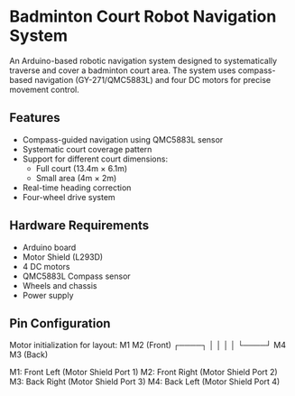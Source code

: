 # Badminton Court Robot Navigation System

An Arduino-based robotic navigation system designed to systematically traverse and cover a badminton court area. The system uses compass-based navigation (GY-271/QMC5883L) and four DC motors for precise movement control.

## Features

- Compass-guided navigation using QMC5883L sensor
- Systematic court coverage pattern
- Support for different court dimensions:
  - Full court (13.4m × 6.1m)
  - Small area (4m × 2m)
- Real-time heading correction
- Four-wheel drive system

## Hardware Requirements

- Arduino board
- Motor Shield (L293D)
- 4 DC motors
- QMC5883L Compass sensor
- Wheels and chassis
- Power supply

## Pin Configuration
 Motor initialization for layout:
    M1    M2  (Front)
     ┌────┐
     │    │
     │    │
     └────┘
    M4    M3  (Back)

M1: Front Left (Motor Shield Port 1)
M2: Front Right (Motor Shield Port 2)
M3: Back Right (Motor Shield Port 3)
M4: Back Left (Motor Shield Port 4)
